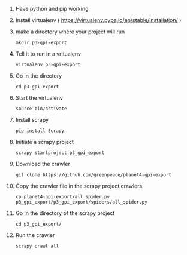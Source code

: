 
1. Have python and pip working

1. Install virtualenv ( https://virtualenv.pypa.io/en/stable/installation/ )

1. make a directory where your project will run

   `mkdir p3-gpi-export`
   
1. Tell it to run in a vritualenv

   `virtualenv p3-gpi-export`
   
1. Go in the directory

   `cd p3-gpi-export`

1. Start the virtualenv   

   `source bin/activate`
   
1. Install scrapy

    `pip install Scrapy`   

1. Initiate a scrapy project

   `scrapy startproject p3_gpi_export`

1. Download the crawler
    
    `git clone https://github.com/greenpeace/planet4-gpi-export`

1. Copy the crawler file in the scrapy project crawlers

    `cp planet4-gpi-export/all_spider.py p3_gpi_export/p3_gpi_export/spiders/all_spider.py`

1. Go in the directory of the scrapy project   

   `cd p3_gpi_export/`   

1. Run the crawler

    `scrapy crawl all`

